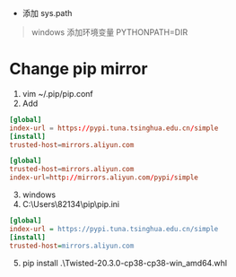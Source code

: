 - 添加 sys.path
> windows 添加环境变量 PYTHONPATH=DIR

# Change pip mirror
1. vim ~/.pip/pip.conf
2. Add
```conf
[global]
index-url = https://pypi.tuna.tsinghua.edu.cn/simple
[install]
trusted-host=mirrors.aliyun.com

[global]
trusted-host=mirrors.aliyun.com
index-url=http://mirrors.aliyun.com/pypi/simple
```

3. windows
4. C:\Users\82134\pip\pip.ini
```ini
[global]
index-url = https://pypi.tuna.tsinghua.edu.cn/simple
[install]
trusted-host=mirrors.aliyun.com
```

5. pip install .\Twisted-20.3.0-cp38-cp38-win_amd64.whl